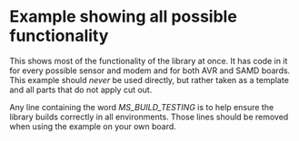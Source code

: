 [//]: # ( @page menu_example A la carte Example )
# Example showing all possible functionality

This shows most of the functionality of the library at once.
It has code in it for every possible sensor and modem and for both AVR and SAMD boards.
This example should *never* be used directly, but rather taken as a template and all parts that do not apply cut out.

Any line containing the word *MS_BUILD_TESTING* is to help ensure the library builds correctly in all environments.
Those lines should be removed when using the example on your own board.
